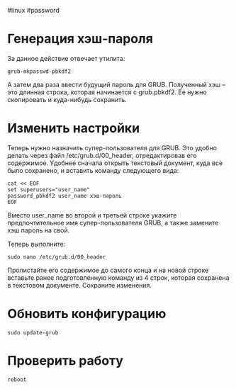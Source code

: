 #linux #password

# Генерация хэш-пароля

За данное действие отвечает утилита:

```
grub-mkpasswd-pbkdf2
```

А затем два раза ввести будущий пароль для GRUB. Полученный хэш – это длинная строка, которая начинается с grub.pbkdf2. Ее нужно скопировать и куда-нибудь сохранить.

# Изменить настройки 

Теперь нужно назначить супер-пользователя для GRUB. Это удобно делать через файл /etc/grub.d/00_header, отредактировав его содержимое. Удобнее сначала открыть текстовый документ, куда все было сохранено, и вставить команду следующего вида:

```
cat << EOF
set superusers="user_name"
password_pbkdf2 user_name хэш-пароль
EOF
```

Вместо user_name во второй и третьей строке укажите предпочтительное имя супер-пользователя GRUB, а также замените хэш пароль на свой.

Теперь выполните:

```
sudo nano /etc/grub.d/00_header
```

Пролистайте его содержимое до самого конца и на новой строке вставьте ранее подготовленную команду из 4 строк, которая сохранена в текстовом документе. Сохраните изменения.

# Обновить конфигурацию

```
sudo update-grub
```

# Проверить работу

```
reboot
```